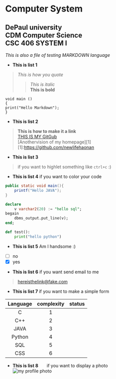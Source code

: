 
Computer System
=====
DePaul university    
CDM Computer Science     
CSC 406 SYSTEM I
-----
*This is also a file of testing MARKDOWN language*      

* **This is list 1**    
>*This is how you quote*                  
>>*This is italic*      
>>**This is bold**            


    void main ()
    {
    print("Hello Markdown");
    }

* **This is list 2**     
>**This is how to make it a link**    
>[THIS IS MY GitGub](https://github.com/newlifehaonan)     
>[Anothervision of my homepage][1]      
>[1]:https://github.com/newlifehaonan



* **This is list 3**
>if you want to highlet something like `ctrl+c` :)

* **This is list 4**
if you want to color your code

```java
public static void main(){
    printf("Hello JAVA");
}
```

``` sql
declare
    v varchar2(20) := "hello sql";
begain
    dbms_output.put_line(v);
end;
```
```python
def test():
    print("hello python")
```
* **This is list 5**
Am I handsome :)            
- [ ] no
- [x] yes

* **This is list 6**
if you want send email to me         
><hereisthelink@fake.com> 

* **This is list 7**
if you want to make a simple form       

Language   | complexity   | status
:--------: | :----------: | :------:
C          |   1          |      
C++        |      2       |         
JAVA       |          3   |         
Python     |         4    |       
SQL        |      5       |          
CSS        |   6          |           

* **This is list 8**      
if you want to display a photo     
![my profile photo](https://avatars2.githubusercontent.com/u/32348307?v=4&s=400&u=8851d208b8e8e3b8d5b63c3ef8824697cc186e70 "这是我的头像")





    

